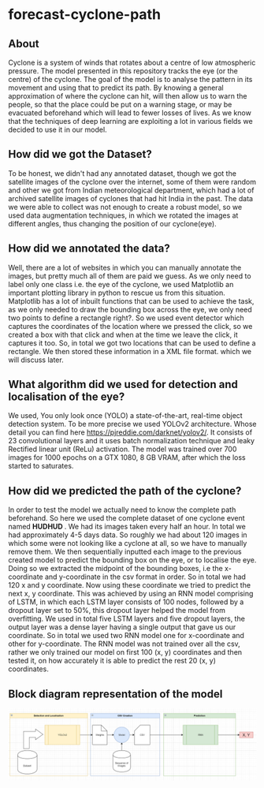 # forecast-cyclone-path

## About
Cyclone is a system of winds that rotates about a centre of low atmospheric pressure. The model presented in this repository tracks the eye (or the centre) of the cyclone. The goal of the model is to analyse the pattern in its movement and using that to predict its path.
By knowing a general approximation of where the cyclone can hit, will then allow us to warn the people, so that the place could be put on a warning stage, or may be evacuated beforehand which will lead to fewer losses of lives.
As we know that the techniques of deep learning are exploiting a lot in various fields we decided to use it in our model.

## How did we got the Dataset?
To be honest, we didn't had any annotated dataset, though we got the satellite images of the cyclone over the internet, some of them were random and other we got from Indian meteorological department, which had a lot of archived satellite images of cyclones that had hit India in the past.
The data we were able to collect was not enough to create a robust model, so we used data augmentation techniques, in which we rotated the images at different angles, thus changing the position of our cyclone(eye).

## How did we annotated the data?
Well, there are a lot of websites in which you can manually annotate the images, but pretty much all of them are paid we guess. As we only need to label only one class i.e. the eye of the cyclone, we used Matplotlib an important plotting library in python to rescue us from this situation.
Matplotlib has a lot of inbuilt functions that can be used to achieve the task, as we only needed to draw the bounding box across the eye, we only need two points to define a rectangle right?. So we used event detector which captures the coordinates of the location where we pressed the click, so we created a box with that click and when at the time we leave the click, it captures it too. So, in total we got two locations that can be used to define a rectangle.
We then stored these information in a XML file format. which we will discuss later.

## What algorithm did we used for detection and localisation of the eye?
We used, You only look once (YOLO) a state-of-the-art, real-time object detection system. To be more precise we used YOLOv2 architecture. Whose detail you can find here https://pjreddie.com/darknet/yolov2/. It consists of 23 convolutional layers and it uses batch normalization technique and leaky Rectified linear unit (ReLu) activation. The model was trained over 700 images for 1000 epochs on a GTX 1080, 8 GB VRAM, after which the loss started to saturates.

## How did we predicted the path of the cyclone?
In order to test the model we actually need to know the complete path beforehand. So here we used the complete dataset of one cyclone event named <b> HUDHUD </b>. We had its images taken every half an hour. In total we had approximately 4-5 days data. So roughly we had about 120 images in which some were not looking like a cyclone at all, so we have to manually remove them. We then sequentially inputted each image to the previous created model to predict the bounding box on the eye, or to localise the eye. Doing so we extracted the midpoint of the bounding boxes, i.e the x-coordinate and y-coordinate in the csv format in order. So in total we had 120 x and y coordinate. Now using these coordinate we tried to predict the next x, y coordinate.
This was achieved by using an RNN model comprising of LSTM, in which each LSTM layer consists of 100 nodes, followed by a dropout layer set to 50%, this dropout layer helped the model from overfitting. We used in total five LSTM layers and five dropout layers, the output layer was a dense layer having a single output that gave us our coordinate. So in total we used two RNN model one for x-coordinate and other for y-coordinate.
The RNN model was not trained over all the csv, rather we only trained our model on first 100 (x, y) coordinates and then tested it, on how accurately it is able to predict the rest 20 (x, y) coordinates.

## Block diagram representation of the model
 ![Block Diagram](https://github.com/KishanChandravanshi/forecast-cyclone-path/blob/master/tmp/block.png)
 
